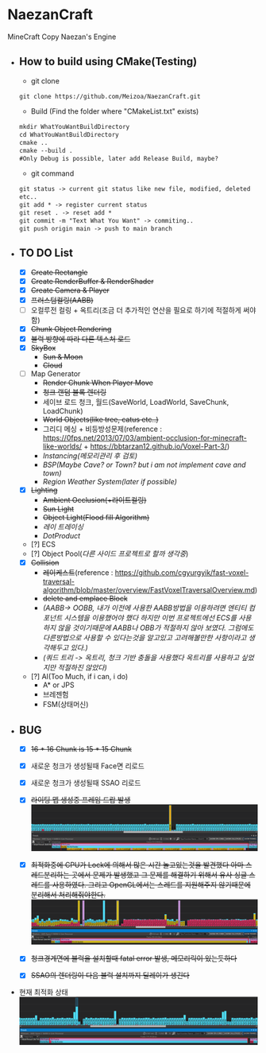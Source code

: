 # NaezanCraft
MineCraft Copy Naezan's Engine

- How to build using CMake(Testing)
  - 
    - git clone
  ```shell
  git clone https://github.com/Meizoa/NaezanCraft.git
  ```

    - Build (Find the folder where "CMakeList.txt" exists)
  ```shell
  mkdir WhatYouWantBuildDirectory
  cd WhatYouWantBuildDirectory
  cmake ..
  cmake --build .
  #Only Debug is possible, later add Release Build, maybe?
  ```

    - git command
  ```shell
  git status -> current git status like new file, modified, deleted etc..
  git add * -> register current status
  git reset . -> reset add *
  git commit -m "Text What You Want" -> commiting..
  git push origin main -> push to main branch
  ```

- TO DO List
  - 
    - [x] ~~Create Rectangle~~
    - [x] ~~Create RenderBuffer & RenderShader~~
    - [x] ~~Create Camera & Player~~
    - [x] ~~프러스텀컬링(AABB)~~
    - [ ] 오컬루전 컬링 + 옥트리(조금 더 추가적인 연산을 필요로 하기에 적절하게 써야함)
    - [x] ~~Chunk Object Rendering~~
    - [x] ~~블럭 방향에 따라 다른 텍스처 로드~~
    - [x] ~~SkyBox~~
        * ~~Sun & Moon~~
        * ~~Cloud~~
    - [ ] Map Generator
        * ~~Render Chunk When Player Move~~
        * ~~청크 랜덤 블록 렌더링~~
        * 세이브 로드 청크, 월드(SaveWorld, LoadWorld, SaveChunk, LoadChunk)
        * ~~World Objects(like tree, catus etc..)~~
        * 그리디 메싱 + 비등방성문제(reference : https://0fps.net/2013/07/03/ambient-occlusion-for-minecraft-like-worlds/ + https://bbtarzan12.github.io/Voxel-Part-3/)
        * *Instancing(메모리관리 후 검토)*
        * *BSP(Maybe Cave? or Town? but i am not implement cave and town)*
        * *Region Weather System(later if possible)*
    - [x] ~~Lighting~~
        * ~~Ambient Occlusion(+라이트컬링)~~
        * ~~Sun Light~~
        * ~~Object Light(Flood fill Algorithm)~~
        * *레이 트레이싱*
        * *DotProduct*
    - [?] ECS
    - [?] Object Pool(*다른 사이드 프로젝트로 할까 생각중*)
    - [x] ~~Collision~~
        * ~~레이케스트~~(reference : https://github.com/cgyurgyik/fast-voxel-traversal-algorithm/blob/master/overview/FastVoxelTraversalOverview.md)
        * ~~delete and emplace Block~~
        * *(AABB-> OOBB, 내가 이전에 사용한 AABB방법을 이용하려면 엔티티 컴포넌트 시스템을 이용했어야 했다 하지만 이번 프로젝트에선 ECS를 사용하지 않을 것이기때문에 AABB나 OBB가 적절하지 않아 보였다. 그럼에도 다른방법으로 사용할 수 있다는것을 알고있고 고려해볼만한 사항이라고 생각해두고 있다.)*
        * *(쿼드 트리 -> 옥트리, 청크 기반 충돌을 사용했다 옥트리를 사용하고 싶었지만 적절하진 않았다)*
    - [?] AI(Too Much, if i can, i do)
        * A* or JPS
        * 브레젠험
        * FSM(상태머신)

- BUG
  - 
    - [x] ~~16 * 16 Chunk is 15 * 15 Chunk~~
    - [x] 새로운 청크가 생성될때 Face면 리로드
    - [x] 새로운 청크가 생성될때 SSAO 리로드
    - [x] ~~라이팅 맵 생성중 프레임 드랍 발생~~
      ![라이팅맵 프로파일링 결과](./Screenshot/LightMapOptimize.PNG)

    - [x] ~~최적화중에 CPU가 Lock에 의해서 많은 시간 놀고있는것을 발견했다 아마 스레드분리하는 곳에서 문제가 발생했고 그 문제를 해결하기 위해서 유사 싱글 스레드를 사용하였다. 그리고 OpenGL에서는 스레드를 지원해주지 않기때문에 분리해서 처리해줘야한다.~~
      ![약80%의 속도를 향상시켰다 하지만 CPU가 논다](./Screenshot/Optimize1.PNG)
    - [x] ~~청크경계면에 블럭을 설치할때 fatal error 발생, 메모리릭이 있는듯하다~~
    - [x] ~~SSAO의 렌더링이 다음 블럭 설치까지 딜레이가 생긴다~~

- 현재 최적화 상태
  ![현재 최적화 상태](./Screenshot/Optimize2.PNG)